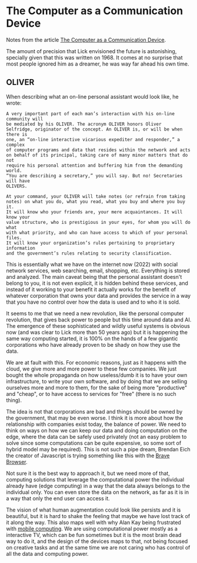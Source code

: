 # The Computer as a Communication Device

Notes from the article [The Computer as a Communication Device](https://internetat50.com/references/Licklider_Taylor_The-Computer-As-A-Communications-Device.pdf).

The amount of precision that Lick envisioned the future is astonishing,
specially given that this was written on 1968. It comes at no surprise
that most people ignored him as a dreamer, he was way far ahead his
own time.

## OLIVER

When describing what an on-line personal assistant would look like, he wrote:

```
A very important part of each man’s interaction with his on-line community will
be mediated by his OLIVER. The acronym OLIVER honors Oliver
Selfridge, originator of the concept. An OLIVER is, or will be when there is
one, an “on-line interactive vicarious expediter and responder,” a complex
of computer programs and data that resides within the network and acts
on behalf of its principal, taking care of many minor matters that do not
require his personal attention and buffering him from the demanding world.
“You are describing a secretary,” you will say. But no! Secretaries will have
OLIVERS.

At your command, your OLIVER will take notes (or refrain from taking
notes) on what you do, what you read, what you buy and where you buy it.
It will know who your friends are, your mere acquaintances. It will know your
value structure, who is prestigious in your eyes, for whom you will do what
with what priority, and who can have access to which of your personal files.
It will know your organization’s rules pertaining to proprietary information
and the government’s rules relating to security classification.
```

This is essentially what we have on the internet now (2022) with social network
services, web searching, email, shopping, etc.  Everything is stored and analyzed.
The main caveat being that the personal assistant doesn't belong to you, it is not
even explicit, it is hidden behind these services, and instead of it working
to your benefit it actually works for the benefit of whatever corporation
that owns your data and provides the service in a way that you have no control
over how the data is used and to who it is sold.

It seems to me that we need a new revolution, like the personal computer revolution,
that gives back power to people but this time around data and AI. The emergence
of these sophisticated and wildly useful systems is obvious now (and was clear
to Lick more than 50 years ago) but it is happening the same way computing started,
it is 100% on the hands of a few gigantic corporations who have already proven
to be shady on how they use the data.

We are at fault with this. For economic reasons, just as it happens
with the cloud, we give more and more power to these few companies. We just bought
the whole propaganda on how useless/dumb it is to have your own infrastructure,
to write your own software, and by doing that we are selling ourselves more and
more to them, for the sake of being more "productive" and "cheap", or to have
access to services for "free" (there is no such thing).

The idea is not that corporations are bad and things should be owned by the
government, that may be even worse. I think it is more about how the relationship
with companies exist today, the balance of power. We need to think on ways on
how we can keep our data and doing computation on the edge, where the data
can be safely used privately (not an easy problem to solve since some computations
can be quite expensive, so some sort of hybrid model may be required).
This is not such a pipe dream, Brendan Eich the creator
of Javascript is trying something like this with the [Brave Browser](https://brave.com/).

Not sure it is the best way to approach it, but we need more of that, computing
solutions that leverage the computational power the individual already have
(edge computing) in a way that the data always belongs to the individual only.
You can even store the data on the network,
as far as it is in a way that only the end user can access it.

The vision of what human augmentation could look like persists and it is beautiful,
but it is hard to shake the feeling that maybe we have lost track of it along
the way. This also maps well with why Alan Kay being frustrated with
[mobile computing](https://www.fastcompany.com/40435064/what-alan-kay-thinks-about-the-iphone-and-technology-now).
We are using computational power mostly as a interactive TV, which can be
fun sometimes but it is the most brain dead way to do it, and the design
of the devices maps to that, not being focused on creative tasks and at
the same time we are not caring who has control of all the data and computing power.
